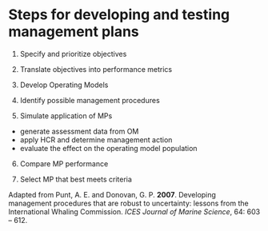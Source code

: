 # Steps for developing and testing management plans #

1. Specify and prioritize objectives

2. Translate objectives into performance metrics

3. Develop Operating Models

4. Identify possible management procedures

5. Simulate application of MPs
  * generate assessment data from OM
  * apply HCR and determine management action
  * evaluate the effect on the operating model population

6. Compare MP performance

7. Select MP that best meets criteria


Adapted from Punt, A. E. and Donovan, G. P. **2007**. Developing management procedures that are robust to uncertainty: lessons from the International Whaling Commission. *ICES Journal of Marine Science*, 64: 603 – 612.
